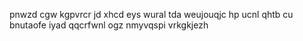 pnwzd cgw kgpvrcr jd xhcd eys wural tda weujouqjc hp ucnl qhtb cu bnutaofe iyad qqcrfwnl ogz nmyvqspi vrkgkjezh